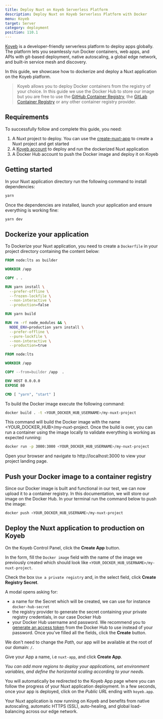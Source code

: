```yaml
---
title: Deploy Nuxt on Koyeb Serverless Platform
description: Deploy Nuxt on Koyeb Serverless Platform with Docker
menu: Koyeb
target: Server
category: deployment
position: 110.1
---
```


[Koyeb](https://www.koyeb.com) is a developer-friendly serverless platform to deploy apps globally. The platform lets you seamlessly run Docker containers, web apps, and APIs with git-based deployment, native autoscaling, a global edge network, and built-in service mesh and discovery.

In this guide, we showcase how to dockerize and deploy a Nuxt application on the Koyeb platform.

> Koyeb allows you to deploy Docker containers from the registry of your choice. In this guide we use the Docker Hub to store our image but you are free to use the [GitHub Container Registry](https://docs.github.com/en/packages/working-with-a-github-packages-registry/working-with-the-container-registry), the [GitLab Container Registry](https://docs.gitlab.com/ee/user/packages/container_registry/) or any other container registry provider.

## Requirements

To successfully follow and complete this guide, you need:

1. A Nuxt project to deploy. You can use the [create-nuxt-app](https://github.com/nuxt/create-nuxt-app) to create a Nuxt project and get started
2. A [Koyeb account](https://app.koyeb.com) to deploy and run the dockerized Nuxt application
3. A Docker Hub account to push the Docker image and deploy it on Koyeb

## Getting started

In your Nuxt application directory run the following command to install dependencies:

```bash
yarn
```

Once the dependencies are installed, launch your application and ensure everything is working fine:

```bash
yarn dev
```

## Dockerize your application

To Dockerize your Nuxt application, you need to create a `Dockerfile` in your project directory containing the content below:

```dockerfile
FROM node:lts as builder

WORKDIR /app

COPY . .

RUN yarn install \
  --prefer-offline \
  --frozen-lockfile \
  --non-interactive \
  --production=false

RUN yarn build

RUN rm -rf node_modules && \
  NODE_ENV=production yarn install \
  --prefer-offline \
  --pure-lockfile \
  --non-interactive \
  --production=true

FROM node:lts

WORKDIR /app

COPY --from=builder /app  .

ENV HOST 0.0.0.0
EXPOSE 80

CMD [ "yarn", "start" ]
```

To build the Docker image execute the following command:

```bash
docker build . -t <YOUR_DOCKER_HUB_USERNAME>/my-nuxt-project
```

This command will build the Docker image with the name <YOUR_DOCKER_HUB>/my-nuxt-project. Once the build is over, you can run a container using the image locally to validate everything is working as expected running:

```bash
docker run -p 3000:3000 <YOUR_DOCKER_HUB_USERNAME>/my-nuxt-project
```

Open your browser and navigate to http://localhost:3000 to view your project landing page.

## Push your Docker image to a container registry

Since our Docker image is built and functional in our test, we can now upload it to a container registry. In this documentation, we will store our image on the Docker Hub. In your terminal run the command below to push the image:

```bash
docker push <YOUR_DOCKER_HUB_USERNAME>/my-nuxt-project
```

## Deploy the Nuxt application to production on Koyeb

On the Koyeb Control Panel, click the **Create App** button.

In the form, fill the `Docker image` field with the name of the image we previously created which should look like `<YOUR_DOCKER_HUB_USERNAME>/my-nuxt-project`.

Check the box `Use a private registry` and, in the select field, click **Create Registry Secret**.

A modal opens asking for:

- a name for the Secret which will be created, we can use for instance `docker-hub-secret`
- the registry provider to generate the secret containing your private registry credentials, in our case Docker Hub
- your Docker Hub username and password. We recommend you to [generate an access token](https://hub.docker.com/settings/security) from the Docker Hub to use instead of your password.
  Once you've filled all the fields, click the **Create** button.

We don't need to change the _Path_, our app will be available at the root of our domain: `/`.

Give your App a name, i.e `nuxt-app`, and click **Create App**.

_You can add more regions to deploy your applications, set environment variables, and define the horizontal scaling according to your needs._

You will automatically be redirected to the Koyeb App page where you can follow the progress of your Nuxt application deployment. In a few seconds, once your app is deployed, click on the _Public URL_ ending with `koyeb.app`.

Your Nuxt application is now running on Koyeb and benefits from native autoscaling, automatic HTTPS (SSL), auto-healing, and global load-balancing across our edge network.
